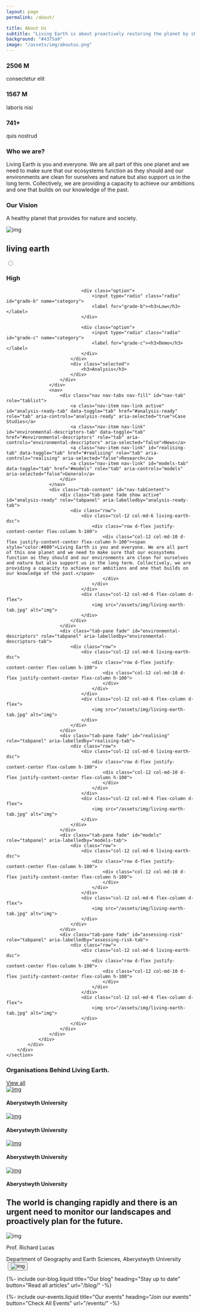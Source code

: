 ```yaml
---
layout: page
permalink: /about/

title: About Us
subtitle: "Living Earth is about proactively restoring the planet by sharing knowledge, skills and data."
background: "#4375a9"
image: "/assets/img/aboutus.png"
---
```


<!-- who-we-are-Start -->
<div class="container mb-100">
    <div class="row">
        <div class="col-md-6 col-12 who-we-count">
            <div class="row">
                <div class="col-md-6 col-4">
                    <h3>2506 M</h3>
                    <p>consectetur elit</p>
                </div>
                <div class="col-md-6 col-4">
                    <h3>1567 M</h3>
                    <p>laboris nisi</p>
                </div>
                <div class="col-md-6 col-4">
                    <h3>741+</h3>
                    <p>quis nostrud</p>
                </div>
            </div>
        </div>
        <div class="col-md-6 col-12 who-we-content">
            <h3>Who we are?</h3>
            <p class="mb-4">Living Earth is you and everyone. We are all part of this one planet and we need to make sure that our ecosystems function as they should and our environments are clean for ourselves and nature but also support us in the long term. Collectively, we are providing a capacity to achieve our ambitions and one that builds on our knowledge of the past.</p>
        </div>
    </div>
</div>
<!-- who-we-are-End -->

<!-- our-vision-Start -->
<div class="container mb-100">
    <div class="row our-vision-main">
        <div class="col-12 col-md-6 our-vision-dsc">
            <div class="d-flex justify-content-center flex-column h-100">
                <h3>Our Vision</h3>
                <p>A healthy planet that provides for nature and society. </p>
            </div>
        </div>
        <div class="col-12 col-md-6 flex-column d-flex">
            <img src="/assets/img/office.jpg" alt="img">
        </div>
    </div>
</div>
<!-- our-vision-End -->

<!-- living-earth-Start -->
<div class="container mb-100 living-earth-main">
    <h2 class="common-title-big">living earth</h2>
    <section id="tabs">
        <div class="container">
            <div class="row">
                <div class="col-12 p-0">
                    <div class="data-continent-fillter mb-3">
                        <div class="select-box">
                            <div class="options-container">
                                <div class="option">
                                    <input type="radio" class="radio" id="grade-a" name="category">
                                    <label for="grade-a"><h3>High</h3></label>
                                </div>

                                <div class="option">
                                    <input type="radio" class="radio" id="grade-b" name="category">
                                    <label for="grade-b"><h3>Low</h3></label>
                                </div>

                                <div class="option">
                                    <input type="radio" class="radio" id="grade-c" name="category">
                                    <label for="grade-c"><h3>Demo</h3></label>
                                </div>
                            </div>
                            <div class="selected">
                                <h3>Analysis</h3>
                            </div>
                        </div>
                    </div>
                    <nav>
                        <div class="nav nav-tabs nav-fill" id="nav-tab" role="tablist">
                            <a class="nav-item nav-link active" id="analysis-ready-tab" data-toggle="tab" href="#analysis-ready" role="tab" aria-controls="analysis-ready" aria-selected="true">Case Studies</a>
                            <a class="nav-item nav-link" id="environmental-descriptors-tab" data-toggle="tab" href="#environmental-descriptors" role="tab" aria-controls="environmental-descriptors" aria-selected="false">News</a>
                            <a class="nav-item nav-link" id="realising-tab" data-toggle="tab" href="#realising" role="tab" aria-controls="realising" aria-selected="false">Research</a>
                            <a class="nav-item nav-link" id="models-tab" data-toggle="tab" href="#models" role="tab" aria-controls="models" aria-selected="false">General</a>
                        </div>
                    </nav>
                    <div class="tab-content" id="nav-tabContent">
                        <div class="tab-pane fade show active" id="analysis-ready" role="tabpanel" aria-labelledby="analysis-ready-tab">
                            <div class="row">
                                <div class="col-12 col-md-6 living-earth-dsc">
                                    <div class="row d-flex justify-content-center flex-column h-100">
                                        <div class="col-12 col-md-10 d-flex justify-content-center flex-column h-100"><span style="color:#000">Living Earth is you and everyone. We are all part of this one planet and we need to make sure that our ecosystems function as they should and our environments are clean for ourselves and nature but also support us in the long term. Collectively, we are providing a capacity to achieve our ambitions and one that builds on our knowledge of the past.</span>
                                        </div>
                                    </div>
                                </div>
                                <div class="col-12 col-md-6 flex-column d-flex">
                                    <img src="/assets/img/living-earth-tab.jpg" alt="img">
                                </div>
                            </div>
                        </div>
                        <div class="tab-pane fade" id="environmental-descriptors" role="tabpanel" aria-labelledby="environmental-descriptors-tab">
                            <div class="row">
                                <div class="col-12 col-md-6 living-earth-dsc">
                                    <div class="row d-flex justify-content-center flex-column h-100">
                                        <div class="col-12 col-md-10 d-flex justify-content-center flex-column h-100">
                                        </div>
                                    </div>
                                </div>
                                <div class="col-12 col-md-6 flex-column d-flex">
                                    <img src="/assets/img/living-earth-tab.jpg" alt="img">
                                </div>
                            </div>
                        </div>
                        <div class="tab-pane fade" id="realising" role="tabpanel" aria-labelledby="realising-tab">
                            <div class="row">
                                <div class="col-12 col-md-6 living-earth-dsc">
                                    <div class="row d-flex justify-content-center flex-column h-100">
                                        <div class="col-12 col-md-10 d-flex justify-content-center flex-column h-100">
                                        </div>
                                    </div>
                                </div>
                                <div class="col-12 col-md-6 flex-column d-flex">
                                    <img src="/assets/img/living-earth-tab.jpg" alt="img">
                                </div>
                            </div>
                        </div>
                        <div class="tab-pane fade" id="models" role="tabpanel" aria-labelledby="models-tab">
                            <div class="row">
                                <div class="col-12 col-md-6 living-earth-dsc">
                                    <div class="row d-flex justify-content-center flex-column h-100">
                                        <div class="col-12 col-md-10 d-flex justify-content-center flex-column h-100">
                                        </div>
                                    </div>
                                </div>
                                <div class="col-12 col-md-6 flex-column d-flex">
                                    <img src="/assets/img/living-earth-tab.jpg" alt="img">
                                </div>
                            </div>
                        </div>
                        <div class="tab-pane fade" id="assessing-risk" role="tabpanel" aria-labelledby="assessing-risk-tab">
                            <div class="row">
                                <div class="col-12 col-md-6 living-earth-dsc">
                                    <div class="row d-flex justify-content-center flex-column h-100">
                                        <div class="col-12 col-md-10 d-flex justify-content-center flex-column h-100">
                                        </div>
                                    </div>
                                </div>
                                <div class="col-12 col-md-6 flex-column d-flex">
                                    <img src="/assets/img/living-earth-tab.jpg" alt="img">
                                </div>
                            </div>
                        </div>
                    </div>
                </div>
            </div>
        </div>
    </section>
</div>
<!-- living-earth-End -->

<!-- organisations-earth-Start -->
<div class="container mb-100 organisations-earth">
    <div class="row">
        <div class="col-md-6 col-lg-3 col-12">
            <div class="organisations-earth-inner">
                <div class="organisations-img organisations-content">
                    <h3>Organisations Behind Living Earth.</h3>
                    <a href="#">View all</a>
                </div>
            </div>
        </div>
        <div class="col-md-6 col-lg-3 col-6">
            <div class="organisations-earth-inner">
                <div class="organisations-img">
                    <a href="#"><img src="/assets/img/organisations.png" alt="img"></a>
                </div>
                <div class="organisations-dsc">
                    <h4>Aberystwyth University</h4>
                </div>
            </div>
        </div>
        <div class="col-md-6 col-lg-3 col-6">
            <div class="organisations-earth-inner">
                <div class="organisations-img">
                    <a href="#"><img src="/assets/img/organisations.png" alt="img"></a>
                </div>
                <div class="organisations-dsc">
                    <h4>Aberystwyth University</h4>
                </div>
            </div>
        </div>
        <div class="col-md-6 col-lg-3 col-6">
            <div class="organisations-earth-inner">
                <div class="organisations-img">
                    <a href="#"><img src="/assets/img/organisations.png" alt="img"></a>
                </div>
                <div class="organisations-dsc">
                    <h4>Aberystwyth University</h4>
                </div>
            </div>
        </div>
        <div class="col-md-6 col-lg-3 col-6 organisations-hidden">
            <div class="organisations-earth-inner">
                <div class="organisations-img">
                    <a href="#"><img src="/assets/img/organisations.png" alt="img"></a>
                </div>
                <div class="organisations-dsc">
                    <h4>Aberystwyth University</h4>
                </div>
            </div>
        </div>
    </div>
</div>
<!-- organisations-earth-End -->

<!-- user-details-content-Start -->
<div class="container mb-100">
    <h2 class="common-title-big">The world is changing rapidly and there is an urgent need to monitor our landscapes and proactively plan for the future.</h2>
    <div class="row">
        <div class="col-md-8 col-12">
            <div class="row user-details-content">
                <div class="col-md-2 col-3">
                    <img src="/assets/img/aboutUser.jpg" alt="img">
                </div>
                <div class="col-md-10 col-9 user-details-content-dsc">
                    <p>Prof. Richard Lucas</p>
                    <span>Department of Geography and Earth Sciences, Aberystwyth University</span>
                </div>
            </div>
        </div>
    </div>
</div>
<!-- user-details-ads-content-End -->

<!-- abouts-video-Start -->
<div class="container mb-100">
    <div class="row">
        <div class="col-12 abouts-video-section">
            <img src="/assets/img/abouts-video.jpg" alt="">
            <button type="button">
                <img alt="img" src="/assets/img/play-button.png"/>
            </button>
        </div>
    </div>
</div>
<!-- abouts-video-End -->

{%-
        include our-blog.liquid
        title="Our blog"
        heading="Stay up to date"
        button="Read all articles"
        url="/blog/"
-%}

{%-
        include our-events.liquid
        title="Our events"
        heading="Join our events"
        button="Check All Events"
        url="/events/"
-%}